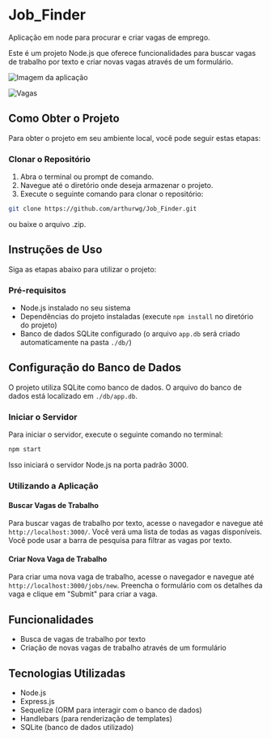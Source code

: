 # Job_Finder
Aplicação em node para procurar e criar vagas de emprego.

Este é um projeto Node.js que oferece funcionalidades para buscar vagas de trabalho por texto e criar novas vagas através de um formulário.

![Imagem da aplicação](https://imgur.com/gallery/bpXtaG6)

![Vagas](https://imgur.com/a/aeflAb8)

## Como Obter o Projeto

Para obter o projeto em seu ambiente local, você pode seguir estas etapas:

### Clonar o Repositório

1. Abra o terminal ou prompt de comando.
2. Navegue até o diretório onde deseja armazenar o projeto.
3. Execute o seguinte comando para clonar o repositório:

```bash
git clone https://github.com/arthurwg/Job_Finder.git
```

ou baixe o arquivo .zip.



## Instruções de Uso

Siga as etapas abaixo para utilizar o projeto:

### Pré-requisitos

- Node.js instalado no seu sistema
- Dependências do projeto instaladas (execute `npm install` no diretório do projeto)
- Banco de dados SQLite configurado (o arquivo `app.db` será criado automaticamente na pasta `./db/`)

## Configuração do Banco de Dados

O projeto utiliza SQLite como banco de dados. O arquivo do banco de dados está localizado em `./db/app.db`.

### Iniciar o Servidor

Para iniciar o servidor, execute o seguinte comando no terminal:
```bash
npm start
```

Isso iniciará o servidor Node.js na porta padrão 3000.

### Utilizando a Aplicação

#### Buscar Vagas de Trabalho

Para buscar vagas de trabalho por texto, acesse o navegador e navegue até `http://localhost:3000/`. Você verá uma lista de todas as vagas disponíveis. Você pode usar a barra de pesquisa para filtrar as vagas por texto.

#### Criar Nova Vaga de Trabalho

Para criar uma nova vaga de trabalho, acesse o navegador e navegue até `http://localhost:3000/jobs/new`. Preencha o formulário com os detalhes da vaga e clique em "Submit" para criar a vaga.

## Funcionalidades

- Busca de vagas de trabalho por texto
- Criação de novas vagas de trabalho através de um formulário

## Tecnologias Utilizadas

- Node.js
- Express.js
- Sequelize (ORM para interagir com o banco de dados)
- Handlebars (para renderização de templates)
- SQLite (banco de dados utilizado)
